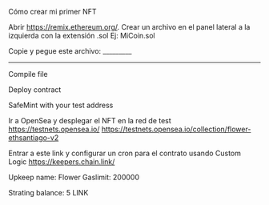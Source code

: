 Cómo crear mi primer NFT

Abrir https://remix.ethereum.org/.
Crear un archivo en el panel lateral a la izquierda con la extensión .sol
Ej: MiCoin.sol

Copie y pegue este archivo: _________

****************************************

Compile file

Deploy contract

SafeMint with your test address

Ir a OpenSea y desplegar el NFT en la red de test
https://testnets.opensea.io/
https://testnets.opensea.io/collection/flower-ethsantiago-v2

Entrar a este link y configurar un cron para el contrato usando Custom Logic
https://keepers.chain.link/

Upkeep name: Flower
Gaslimit: 200000

Strating balance: 5 LINK
